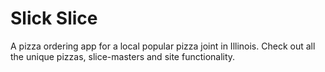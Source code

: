 # Slick Slice

A pizza ordering app for a local popular pizza joint in Illinois. Check out all the unique pizzas, slice-masters and site functionality.
